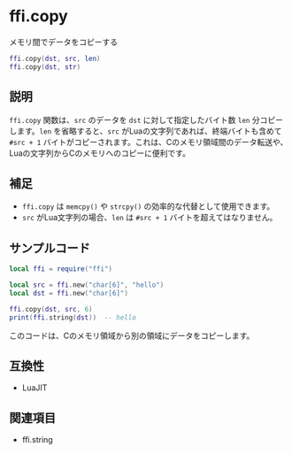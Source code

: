 # ffi.copy

メモリ間でデータをコピーする

```lua
ffi.copy(dst, src, len)
ffi.copy(dst, str)
```

## 説明

`ffi.copy` 関数は、`src` のデータを `dst` に対して指定したバイト数 `len` 分コピーします。`len` を省略すると、`src` がLuaの文字列であれば、終端バイトも含めて `#src + 1` バイトがコピーされます。これは、Cのメモリ領域間のデータ転送や、Luaの文字列からCのメモリへのコピーに便利です。

## 補足

- `ffi.copy` は `memcpy()` や `strcpy()` の効率的な代替として使用できます。
- `src` がLua文字列の場合、`len` は `#src + 1` バイトを超えてはなりません。

## サンプルコード

```lua
local ffi = require("ffi")

local src = ffi.new("char[6]", "hello")
local dst = ffi.new("char[6]")

ffi.copy(dst, src, 6)
print(ffi.string(dst))  -- hello
```

このコードは、Cのメモリ領域から別の領域にデータをコピーします。

## 互換性

- LuaJIT

## 関連項目

- ffi.string